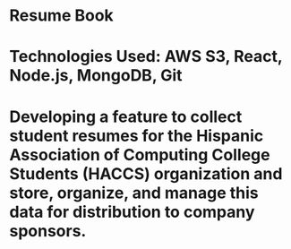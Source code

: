 # Resume Book
# Technologies Used: AWS S3, React, Node.js, MongoDB, Git
# Developing a feature to collect student resumes for the Hispanic Association of Computing College Students (HACCS) organization and store, organize, and manage this data for distribution to company sponsors.
